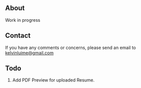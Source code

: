 ## About
Work in progress

## Contact
If you have any comments or concerns, please send an email to kelvinluime@gmail.com

## Todo
1. Add PDF Preview for uploaded Resume.
